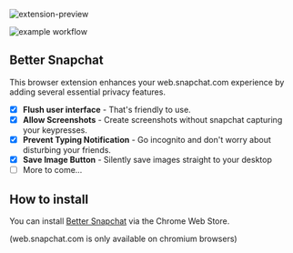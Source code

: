 ![extension-preview](https://i.imgur.com/b5TKVJG.png)

![example workflow](https://github.com/dclstn/better-snapchat/actions/workflows/node.js.yml/badge.svg)

## Better Snapchat
This browser extension enhances your web.snapchat.com experience by adding several essential privacy features.

 - [x] **Flush user interface** - That's friendly to use.
 - [x] **Allow Screenshots** - Create screenshots without snapchat capturing your keypresses.
 - [x] **Prevent Typing Notification** - Go incognito and don't worry about disturbing your friends.
 - [x] **Save Image Button** - Silently save images straight to your desktop
 - [ ] More to come...

## How to install
You can install [Better Snapchat](https://chrome.google.com/webstore/detail/better-snapchat/bomphfefmmkghdkkpjdafehnmfpifook) via the Chrome Web Store.

(web.snapchat.com is only available on chromium browsers)
